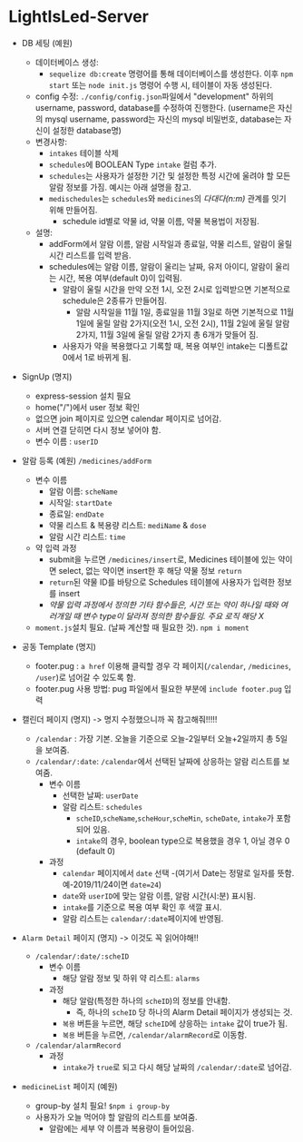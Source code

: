 # LightIsLed-Server

- DB 세팅 (예원)
    - 데이터베이스 생성:
        - `sequelize db:create` 명령어를 통해 데이터베이스를 생성한다. 이후 `npm start` 또는 `node init.js` 명령어 수행 시, 테이블이 자동 생성된다.
    - config 수정: `./config/config.json`파일에서 "development" 하위의 username, password, database를 수정하여 진행한다. (username은 자신의 mysql username, password는 자신의 mysql 비밀번호, database는 자신이 설정한 database명)
    - 변경사항:
        - `intakes` 테이블 삭제
        - `schedules`에 BOOLEAN Type `intake` 컬럼 추가.
        - `schedules`는 사용자가 설정한 기간 및 설정한 특정 시간에 울려야 할 모든 알람 정보를 가짐. 예시는 아래 설명을 참고.
        - `medischedules`는 `schedules`와 `medicines`의 *다대다(n:m)* 관계를 잇기 위해 만들어짐.
            - schedule id별로 약물 id, 약물 이름, 약물 복용법이 저장됨.    
    - 설명: 
        - addForm에서 알람 이름, 알람 시작일과 종료일, 약물 리스트, 알람이 울릴 시간 리스트를 입력 받음.
        - schedules에는 알람 이름, 알람이 울리는 날짜, 유저 아이디, 알람이 울리는 시간, 복용 여부(default 0)이 입력됨.
            - 알람이 울릴 시간을 만약 오전 1시, 오전 2시로 입력받으면 기본적으로 schedule은 2종류가 만들어짐.
                - 알람 시작일을 11월 1일, 종료일을 11월 3일로 하면 기본적으로 11월 1일에 울릴 알람 2가지(오전 1시, 오전 2시), 11월 2일에 울릴 알람 2가지, 11월 3일에 울릴 알람 2가지 총 6개가 맞들어 짐.
            - 사용자가 약을 복용했다고 기록할 때, 복용 여부인 intake는 디폴트값 0에서 1로 바뀌게 됨.

- SignUp (명지)
    - express-session 설치 필요
    - home("/")에서 user 정보 확인
    - 없으면 join 페이지로 있으면 calendar 페이지로 넘어감. 
    - 서버 연결 닫히면 다시 정보 넣어야 함.
    - 변수 이름 :  `userID`

- 알람 등록 (예원) `/medicines/addForm`
    - 변수 이름
        - 알람 이름: `scheName`
        - 시작일: `startDate`
        - 종료일: `endDate`
        - 약물 리스트 & 복용량 리스트: `mediName` & `dose`
        - 알람 시간 리스트: `time`
    - 약 입력 과정
        - submit을 누르면 `/medicines/insert`로, Medicines 테이블에 있는 약이면 select, 없는 약이면 insert한 후 해당 약물 정보 `return`
        - `return`된 약물 ID를 바탕으로 Schedules 테이블에 사용자가 입력한 정보를 insert
        - _약물 입력 과정에서 정의한 기타 함수들은, 시간 또는 약이 하나일 때와 여러개일 때 변수 type이 달라져 정의한 함수들임. 주요 로직 해당 X_
    - `moment.js`설치 필요. (날짜 계산할 때 필요한 것). `npm i moment`

- 공동 Template (명지) 
    - footer.pug : `a href` 이용해 클릭할 경우 각 페이지(`/calendar`, `/medicines`, `/user`)로 넘어갈 수 있도록 함.   
    - footer.pug 사용 방법: pug 파일에서 필요한 부분에 `include footer.pug` 입력 

- 캘린더 페이지 (명지) -> 명지 수정했으니까 꼭 참고해줘!!!!!
    - `/calendar` : 가장 기본. 오늘을 기준으로 오늘-2일부터 오늘+2일까지 총 5일을 보여줌.
    - `/calendar/:date`: `/calendar`에서 선택된 날짜에 상응하는 알람 리스트를 보여줌.
        - 변수 이름
            - 선택한 날짜: `userDate`
            - 알람 리스트: `schedules`
                - `scheID`,`scheName`,`scheHour`,`scheMin`, `scheDate`, `intake`가 포함되어 있음.
                - `intake`의 경우, boolean type으로 복용했을 경우 1, 아닐 경우 0 (default 0)
        - 과정
            - `calendar` 페이지에서 `date` 선택 
                -(여기서 Date는 정말로 일자를 뜻함. 예-2019/11/24이면 `date=24`)
            - `date`와 `userID`에 맞는 알람 이름, 알람 시간(시:분) 표시됨.
            - `intake`를 기준으로 복용 여부 확인 후 색깔 표시.
            - 알람 리스트는 `calendar/:date`페이지에 반영됨.
- `Alarm Detail` 페이지 (명지) -> 이것도 꼭 읽어야해!!
    - `/calendar/:date/:scheID`
        - 변수 이름
            - 해당 알람 정보 및 하위 약 리스트: `alarms`
        - 과정 
            - 해당 알람(특정한 하나의 `scheID`)의 정보를 안내함. 
                - 즉, 하나의 `scheID` 당 하나의 Alarm Detail 페이지가 생성되는 것.
            - `복용` 버튼을 누르면, 해당 `scheID`에 상응하는 `intake` 값이 true가 됨.
            - `복용` 버튼을 누르면, `/calendar/alarmRecord`로 이동함.
    - `/calendar/alarmRecord`
        - 과정
            - `intake`가 `true`로 되고 다시 해당 날짜의 `/calendar/:date`로 넘어감.
- `medicineList` 페이지 (예원)
    - group-by 설치 필요! `$npm i group-by`
    - 사용자가 오늘 먹어야 할 알람의 리스트를 보여줌.
        - 알람에는 세부 약 이름과 복용량이 들어있음.